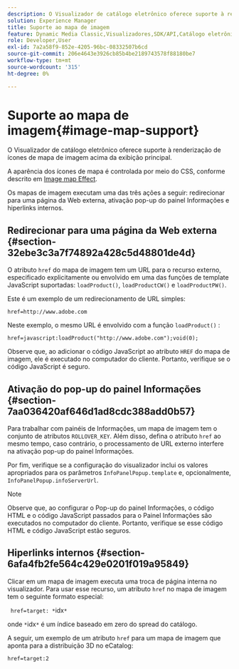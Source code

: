 ```yaml
---
description: O Visualizador de catálogo eletrônico oferece suporte à renderização de ícones de mapa de imagem acima da exibição principal.
solution: Experience Manager
title: Suporte ao mapa de imagem
feature: Dynamic Media Classic,Visualizadores,SDK/API,Catálogo eletrônico
role: Developer,User
exl-id: 7a2a58f9-852e-4205-96bc-08332507b6cd
source-git-commit: 206e4643e3926cb85b4be2189743578f88180be7
workflow-type: tm+mt
source-wordcount: '315'
ht-degree: 0%

---
```


# Suporte ao mapa de imagem{#image-map-support}

O Visualizador de catálogo eletrônico oferece suporte à renderização de ícones de mapa de imagem acima da exibição principal.

A aparência dos ícones de mapa é controlada por meio do CSS, conforme descrito em [Image map Effect](../../c-html5-s7-aem-asset-viewers/c-html5-20-ecatalog-viewer-about/c-html5-20-ecatalog-viewer-customizingviewer/r-html5-ecatalog-viewer-20-customize-imagemapeffect.md#reference-261df27d1ed145c882b26b88e33a0289).

Os mapas de imagem executam uma das três ações a seguir: redirecionar para uma página da Web externa, ativação pop-up do painel Informações e hiperlinks internos.

## Redirecionar para uma página da Web externa {#section-32ebe3c3a7f74892a428c5d48801de4d}

O atributo `href` do mapa de imagem tem um URL para o recurso externo, especificado explicitamente ou envolvido em uma das funções de template JavaScript suportadas: `loadProduct()`, `loadProductCW()` e `loadProductPW()`.

Este é um exemplo de um redirecionamento de URL simples:

`href=http://www.adobe.com`

Neste exemplo, o mesmo URL é envolvido com a função `loadProduct()` :

`href=javascript:loadProduct("http://www.adobe.com");void(0);`

Observe que, ao adicionar o código JavaScript ao atributo `HREF` do mapa de imagem, ele é executado no computador do cliente. Portanto, verifique se o código JavaScript é seguro.

## Ativação do pop-up do painel Informações {#section-7aa036420af646d1ad8cdc388add0b57}

Para trabalhar com painéis de Informações, um mapa de imagem tem o conjunto de atributos `ROLLOVER_KEY`. Além disso, defina o atributo `href` ao mesmo tempo, caso contrário, o processamento de URL externo interfere na ativação pop-up do painel Informações.

Por fim, verifique se a configuração do visualizador inclui os valores apropriados para os parâmetros `InfoPanelPopup.template` e, opcionalmente, `InfoPanelPopup.infoServerUrl`.

>[!NOTE]
>
>Observe que, ao configurar o Pop-up do painel Informações, o código HTML e o código JavaScript passados para o Painel Informações são executados no computador do cliente. Portanto, verifique se esse código HTML e código JavaScript estão seguros.

## Hiperlinks internos {#section-6afa4fb2fe564c429e0201f019a95849}

Clicar em um mapa de imagem executa uma troca de página interna no visualizador. Para usar esse recurso, um atributo `href` no mapa de imagem tem o seguinte formato especial:

` href=target: *`idx`*`

onde `*`idx`*` é um índice baseado em zero do spread do catálogo.

A seguir, um exemplo de um atributo `href` para um mapa de imagem que aponta para a distribuição 3D no eCatalog:

`href=target:2`
